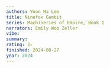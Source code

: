 ```yaml
---
authors: Yoon Ha Lee
title: Ninefox Gambit
series: Machineries of Empire, Book 1
narrators: Emily Woo Zeller
vibe:
summary:
rating: 👍
finished: 2024-08-27
year: 2024
---
```

